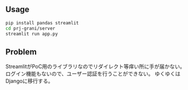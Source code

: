 ## Usage
```bash
pip install pandas streamlit
cd prj-grani/server
streamlit run app.py
```

## Problem
StreamlitがPoC用のライブラリなのでリダイレクト等痒い所に手が届かない。
ログイン機能もないので、ユーザー認証を行うことができない。
ゆくゆくはDjangoに移行する。